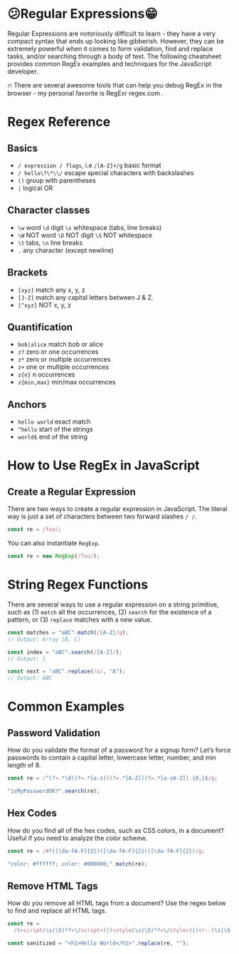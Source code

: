 # 😕Regular Expressions😁

Regular Expressions are notoriously difficult to learn - they have a very compact syntax that ends up looking like gibberish. However, they can be extremely powerful when it comes to form validation, find and replace tasks, and/or searching through a body of text. The following cheatsheet provides common RegEx examples and techniques for the JavaScript developer.

🔥 There are several awesome tools that can help you debug RegEx in the browser - my personal favorite is RegExr  regex.com .

# Regex Reference

## Basics

- `/ expression / flags`, i.e `/[A-Z]+/g` basic format
- `/ hello\?\*\\/` escape special characters with backslashes
- `()` group with parentheses
- `|` logical OR

## Character classes

- `\w` word `\d` digit `\s` whitespace (tabs, line breaks)
- `\W` NOT word `\D` NOT digit `\S` NOT whitespace
- `\t` tabs, `\n` line breaks
- `.` any character (except newline)

## Brackets

- `[xyz]` match any x, y, z
- `[J-Z]` match any capital letters between J & Z.
- `[^xyz]` NOT x, y, z

## Quantification

- `bob|alice` match bob or alice
- `z?` zero or one occurrences
- `z*` zero or multiple occurrences
- `z+` one or multiple occurrences
- `z{n}` n occurrences
- `z{min,max}` min/max occurrences

## Anchors

- `hello world` exact match
- `^hello` start of the strings
- `world$` end of the string

# How to Use RegEx in JavaScript

## Create a Regular Expression

There are two ways to create a regular expression in JavaScript. The literal way is just a set of characters between two forward slashes `/ /`.

```js
const re = /foo/;
```

You can also instantiate `RegExp`.

```js
const re = new RegExp(/foo/);
```

# String Regex Functions

There are several ways to use a regular expression on a string primitive, such as (1) `match` all the occurrences, (2) `search` for the existence of a pattern, or (3) `replace` matches with a new value.

```js
const matches = "aBC".match(/[A-Z]/g);
// Output: Array [B, C]

const index = "aBC".search(/[A-Z]/);
// Output: 1

const next = "aBC".replace(/a/, "A");
// Output: ABC
```

# Common Examples

## Password Validation

How do you validate the format of a password for a signup form? Let’s force passwords to contain a capital letter, lowercase letter, number, and min length of 8.

```js
const re = /^(?=.*\d)(?=.*[a-z])(?=.*[A-Z])(?=.*[a-zA-Z]).{8,}$/g;

"1sMyPasswordOK?".search(re);
```

## Hex Codes

How do you find all of the hex codes, such as CSS colors, in a document? Useful if you need to analyze the color scheme.

```js
const re = /#?([\da-fA-F]{2})([\da-fA-F]{2})([\da-fA-F]{2})/g;

"color: #ffffff; color: #000000;".match(re);
```

## Remove HTML Tags

How do you remove all HTML tags from a document? Use the regex below to find and replace all HTML tags.

```js
const re =
  /(<script(\s|\S)*?<\/script>)|(<style(\s|\S)*?<\/style>)|(<!--(\s|\S)*?-->)|(<\/?(\s|\S)*?>)/g;

const sanitized = "<h1>Hello World</h1>".replace(re, "");
```
